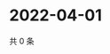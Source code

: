 # 2022-04-01

共 0 条

<!-- BEGIN WEIBO -->
<!-- 最后更新时间 Fri Apr 01 2022 17:01:17 GMT+0800 (China Standard Time) -->

<!-- END WEIBO -->
